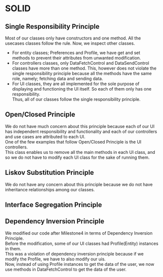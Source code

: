 # SOLID
## Single Responsibility Principle
Most of our classes only have constructors and one method. All the usecases classes follow the rule. Now, we inspect other classes.
* For entity classes; Preferences and Profile, we have get and set methods to prevent
  their attributes from unwanted modification.
* For controllers classes, only DataFetchControl and DataSendControl classes have more than one method.
  This, however does not violate the single responsibility principle because all the methods have the same
  role, namely; fetching data and sending data.
* For UI classes, they are all implemented for the sole purpose of displaying and functioning the UI itself. So each of them
  only has one responsibility.  
  Thus, all of our classes follow the single responsibility principle.

## Open/Closed Principle
We do not have much concern about this principle because each of our UI has independent responsibility and functionality and
each of our controllers and use cases are attributed to each UI.  
One of the few examples that follow Open/Closed Principle is the UI controllers.  
This class enables us to remove all the main methods in each UI class, and so we do not have to modify each UI class for the sake of
running them.

## Liskov Substitution Principle
We do not have any concern about this principle because we do not have inheritance relationships among our classes.

## Interface Segregation Principle

## Dependency Inversion Principle
We modified our code after Milestone4 in terms of Dependency Inversion Principle.  
Before the modification, some of our UI classes had Profile(Entity) instances in them.  
This was a violation of dependency inversion principle because if we modify the Profile, we have to also modify our uis.  
Now, instead of using Profile instances to get the data of the user, we now use methods in DataFetchControl to get the data of the user. 
